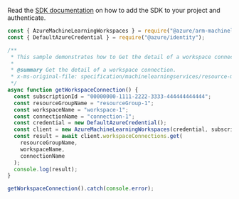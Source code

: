 Read the [SDK documentation](https://github.com/Azure/azure-sdk-for-js/blob/%40azure%2Farm-machinelearning_1.0.0-beta.1/sdk/machinelearning/arm-machinelearning/README.md) on how to add the SDK to your project and authenticate.

```javascript
const { AzureMachineLearningWorkspaces } = require("@azure/arm-machinelearning");
const { DefaultAzureCredential } = require("@azure/identity");

/**
 * This sample demonstrates how to Get the detail of a workspace connection.
 *
 * @summary Get the detail of a workspace connection.
 * x-ms-original-file: specification/machinelearningservices/resource-manager/Microsoft.MachineLearningServices/stable/2021-07-01/examples/WorkspaceConnection/get.json
 */
async function getWorkspaceConnection() {
  const subscriptionId = "00000000-1111-2222-3333-444444444444";
  const resourceGroupName = "resourceGroup-1";
  const workspaceName = "workspace-1";
  const connectionName = "connection-1";
  const credential = new DefaultAzureCredential();
  const client = new AzureMachineLearningWorkspaces(credential, subscriptionId);
  const result = await client.workspaceConnections.get(
    resourceGroupName,
    workspaceName,
    connectionName
  );
  console.log(result);
}

getWorkspaceConnection().catch(console.error);
```
